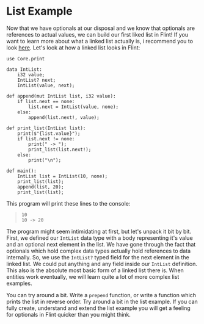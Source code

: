 # List Example

Now that we have optionals at our disposal and we know that optionals are references to actual values, we can build our first liked list in Flint! If you want to learn more about what a linked list actually is, i recommend you to look [here](https://www.w3schools.com/dsa/dsa_theory_linkedlists.php). Let's look at how a linked list looks in Flint:

```ft
use Core.print

data IntList:
	i32 value;
	IntList? next;
	IntList(value, next);

def append(mut IntList list, i32 value):
	if list.next == none:
		list.next = IntList(value, none);
	else:
		append(list.next!, value);

def print_list(IntList list):
	print($"{list.value}");
	if list.next != none:
		print(" -> ");
		print_list(list.next!);
	else:
		print("\n");

def main():
	IntList list = IntList(10, none);
	print_list(list);
	append(list, 20);
	print_list(list);
```

This program will print these lines to the console:

> ```
> 10
> 10 -> 20
> ```

The program might seem intimidating at first, but let's unpack it bit by bit. First, we defined our `IntList` data type with a body representing it's value and an optional next element in the list. We have gone through the fact that optionals which hold complex data types actually hold references to data internally. So, we use the `IntList?` typed field for the next element in the linked list. We could put anything and any field inside our `IntList` definition. This also is the absolute most basic form of a linked list there is. When entities work eventually, we will learn quite a lot of more complex list examples.

You can try around a bit. Write a `prepend` function, or write a function which prints the list in reverse order. Try around a bit in the list example. If you can fully create, understand and extend the list example you will get a feeling for optionals in Flint quicker than you might think.
